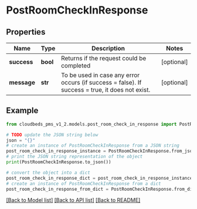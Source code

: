 # PostRoomCheckInResponse


## Properties

Name | Type | Description | Notes
------------ | ------------- | ------------- | -------------
**success** | **bool** | Returns if the request could be completed | [optional] 
**message** | **str** | To be used in case any error occurs (if success &#x3D; false). If success &#x3D; true, it does not exist. | [optional] 

## Example

```python
from cloudbeds_pms_v1_2.models.post_room_check_in_response import PostRoomCheckInResponse

# TODO update the JSON string below
json = "{}"
# create an instance of PostRoomCheckInResponse from a JSON string
post_room_check_in_response_instance = PostRoomCheckInResponse.from_json(json)
# print the JSON string representation of the object
print(PostRoomCheckInResponse.to_json())

# convert the object into a dict
post_room_check_in_response_dict = post_room_check_in_response_instance.to_dict()
# create an instance of PostRoomCheckInResponse from a dict
post_room_check_in_response_from_dict = PostRoomCheckInResponse.from_dict(post_room_check_in_response_dict)
```
[[Back to Model list]](../README.md#documentation-for-models) [[Back to API list]](../README.md#documentation-for-api-endpoints) [[Back to README]](../README.md)


